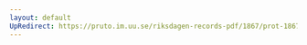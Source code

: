 ```yaml
---
layout: default
UpRedirect: https://pruto.im.uu.se/riksdagen-records-pdf/1867/prot-1867--ak--313/prot-1867--ak--313_020.pdf
---
```

